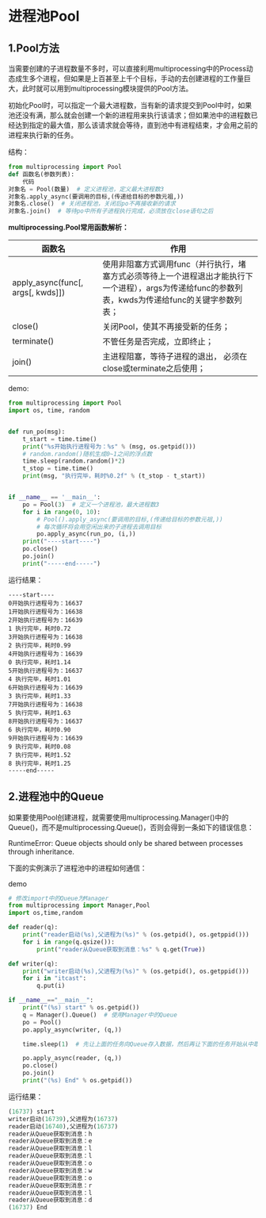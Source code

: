 # 进程池Pool

## 1.Pool方法

当需要创建的子进程数量不多时，可以直接利用multiprocessing中的Process动态成生多个进程，但如果是上百甚至上千个目标，手动的去创建进程的工作量巨大，此时就可以用到multiprocessing模块提供的Pool方法。

初始化Pool时，可以指定一个最大进程数，当有新的请求提交到Pool中时，如果池还没有满，那么就会创建一个新的进程用来执行该请求；但如果池中的进程数已经达到指定的最大值，那么该请求就会等待，直到池中有进程结束，才会用之前的进程来执行新的任务。

结构：

```python
from multiprocessing import Pool
def 函数名(参数列表):
    代码
对象名 = Pool(数量)  # 定义进程池，定义最大进程数3
对象名.apply_async(要调用的目标,(传递给目标的参数元祖,))
对象名.close()  # 关闭进程池，关闭后po不再接收新的请求
对象名.join()  # 等待po中所有子进程执行完成，必须放在close语句之后
```

**multiprocessing.Pool常用函数解析：**

| 函数名                            | 作用                                                         |
| --------------------------------- | ------------------------------------------------------------ |
| apply_async(func[, args[, kwds]]) | 使用非阻塞方式调用func（并行执行，堵塞方式必须等待上一个进程退出才能执行下一个进程），args为传递给func的参数列表，kwds为传递给func的关键字参数列表； |
| close()                           | 关闭Pool，使其不再接受新的任务；                             |
| terminate()                       | 不管任务是否完成，立即终止；                                 |
| join()                            | 主进程阻塞，等待子进程的退出， 必须在close或terminate之后使用； |

demo:

```python
from multiprocessing import Pool
import os, time, random


def run_po(msg):
    t_start = time.time()
    print("%s开始执行进程号为：%s" % (msg, os.getpid()))
    # random.random()随机生成0~1之间的浮点数
    time.sleep(random.random()*2)
    t_stop = time.time()
    print(msg, "执行完毕，耗时%0.2f" % (t_stop - t_start))


if __name__ == '__main__':
    po = Pool(3)  # 定义一个进程池，最大进程数3
    for i in range(0, 10):
        # Pool().apply_async(要调用的目标,(传递给目标的参数元祖,))
        # 每次循环将会用空闲出来的子进程去调用目标
        po.apply_async(run_po, (i,))
    print("----start----")
    po.close()
    po.join()
    print("-----end-----")
```

运行结果：

```
----start----
0开始执行进程号为：16637
1开始执行进程号为：16638
2开始执行进程号为：16639
1 执行完毕，耗时0.72
3开始执行进程号为：16638
2 执行完毕，耗时0.99
4开始执行进程号为：16639
0 执行完毕，耗时1.14
5开始执行进程号为：16637
4 执行完毕，耗时1.01
6开始执行进程号为：16639
3 执行完毕，耗时1.33
7开始执行进程号为：16638
5 执行完毕，耗时1.63
8开始执行进程号为：16637
6 执行完毕，耗时0.90
9开始执行进程号为：16639
9 执行完毕，耗时0.08
7 执行完毕，耗时1.52
8 执行完毕，耗时1.25
-----end-----
```



## 2.进程池中的Queue

如果要使用Pool创建进程，就需要使用multiprocessing.Manager()中的Queue()，而不是multiprocessing.Queue()，否则会得到一条如下的错误信息：

RuntimeError: Queue objects should only be shared between processes through inheritance.

下面的实例演示了进程池中的进程如何通信：

demo

```python
# 修改import中的Queue为Manager
from multiprocessing import Manager,Pool
import os,time,random

def reader(q):
    print("reader启动(%s),父进程为(%s)" % (os.getpid(), os.getppid()))
    for i in range(q.qsize()):
        print("reader从Queue获取到消息：%s" % q.get(True))

def writer(q):
    print("writer启动(%s),父进程为(%s)" % (os.getpid(), os.getppid()))
    for i in "itcast":
        q.put(i)

if __name__=="__main__":
    print("(%s) start" % os.getpid())
    q = Manager().Queue()  # 使用Manager中的Queue
    po = Pool()
    po.apply_async(writer, (q,))

    time.sleep(1)  # 先让上面的任务向Queue存入数据，然后再让下面的任务开始从中取数据

    po.apply_async(reader, (q,))
    po.close()
    po.join()
    print("(%s) End" % os.getpid())
```

运行结果：

```python
(16737) start
writer启动(16739),父进程为(16737)
reader启动(16740),父进程为(16737)
reader从Queue获取到消息：h
reader从Queue获取到消息：e
reader从Queue获取到消息：l
reader从Queue获取到消息：l
reader从Queue获取到消息：o
reader从Queue获取到消息：w
reader从Queue获取到消息：o
reader从Queue获取到消息：r
reader从Queue获取到消息：l
reader从Queue获取到消息：d
(16737) End
```



